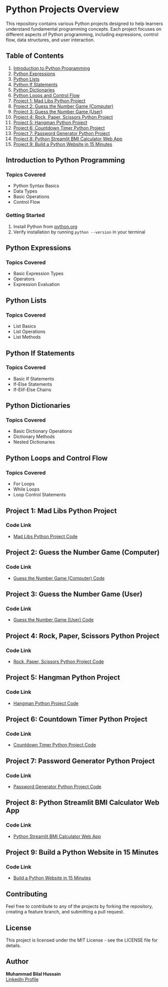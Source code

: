 # Python Projects Overview

This repository contains various Python projects designed to help learners understand fundamental programming concepts. Each project focuses on different aspects of Python programming, including expressions, control flow, data structures, and user interaction.

## Table of Contents

1. [Introduction to Python Programming](#introduction-to-python-programming)
2. [Python Expressions](#python-expressions)
3. [Python Lists](#python-lists)
4. [Python If Statements](#python-if-statements)
5. [Python Dictionaries](#python-dictionaries)
6. [Python Loops and Control Flow](#python-loops-and-control-flow)
7. [Project 1: Mad Libs Python Project](#project-1-mad-libs-python-project)
8. [Project 2: Guess the Number Game (Computer)](#project-2-guess-the-number-game-computer)
9. [Project 3: Guess the Number Game (User)](#project-3-guess-the-number-game-user)
10. [Project 4: Rock, Paper, Scissors Python Project](#project-4-rock-paper-scissors-python-project)
11. [Project 5: Hangman Python Project](#project-5-hangman-python-project)
12. [Project 6: Countdown Timer Python Project](#project-6-countdown-timer-python-project)
13. [Project 7: Password Generator Python Project](#project-7-password-generator-python-project)
14. [Project 8: Python Streamlit BMI Calculator Web App](#project-8-python-streamlit-bmi-calculator-web-app)
15. [Project 9: Build a Python Website in 15 Minutes](#project-9-build-a-python-website-in-15-minutes)

## Introduction to Python Programming

### Topics Covered
- Python Syntax Basics
- Data Types
- Basic Operations
- Control Flow

### Getting Started
1. Install Python from [python.org](https://python.org)
2. Verify installation by running `python --version` in your terminal

## Python Expressions

### Topics Covered
- Basic Expression Types
- Operators
- Expression Evaluation

## Python Lists

### Topics Covered
- List Basics
- List Operations
- List Methods

## Python If Statements

### Topics Covered
- Basic If Statements
- If-Else Statements
- If-Elif-Else Chains

## Python Dictionaries

### Topics Covered
- Basic Dictionary Operations
- Dictionary Methods
- Nested Dictionaries

## Python Loops and Control Flow

### Topics Covered
- For Loops
- While Loops
- Loop Control Statements

## Project 1: Mad Libs Python Project

### Code Link
- [Mad Libs Python Project Code](https://colab.research.google.com/drive/1GUDvOcY-O_zOfRbialvEJU02NChgR6li?usp=sharing)

## Project 2: Guess the Number Game (Computer)

### Code Link
- [Guess the Number Game (Computer) Code](https://colab.research.google.com/drive/1HZiMJs4tkQCJb_0JNED3psxDuVjrof_7?usp=sharing)

## Project 3: Guess the Number Game (User)

### Code Link
- [Guess the Number Game (User) Code](https://colab.research.google.com/drive/1cwdDkrxMqoL2Fw97EW2V3MK3aRllDBFH?usp=sharing)

## Project 4: Rock, Paper, Scissors Python Project

### Code Link
- [Rock, Paper, Scissors Python Project Code](https://colab.research.google.com/drive/1wX47Hpt89YgvRQilgVW8OLFwR4-qz87c?usp=sharing)

## Project 5: Hangman Python Project

### Code Link
- [Hangman Python Project Code](https://colab.research.google.com/drive/17b2JJegtiXJCS8l-aZjx_Jfuyd1b1hSq?usp=sharing)

## Project 6: Countdown Timer Python Project

### Code Link
- [Countdown Timer Python Project Code](https://colab.research.google.com/drive/1GUDvOcY-O_zOfRbialvEJU02NChgR6li?usp=sharing)

## Project 7: Password Generator Python Project

### Code Link
- [Password Generator Python Project Code](https://colab.research.google.com/drive/12jDIR6Wi1qyEShXnvt6KVm08K3ePkzGG?usp=sharing)

## Project 8: Python Streamlit BMI Calculator Web App

### Code Link
- [Python Streamlit BMI Calculator Web App](https://colab.research.google.com/drive/1XDcAkJiCkVkudnpfhvXbQQApY1bD7ul1?usp=sharing)

## Project 9: Build a Python Website in 15 Minutes

### Code Link
- [Build a Python Website in 15 Minutes](https://colab.research.google.com/drive/1JZdNEsDFYI0S7nKc25QIth9qri1tkGxv?usp=sharing)

## Contributing

Feel free to contribute to any of the projects by forking the repository, creating a feature branch, and submitting a pull request.

## License

This project is licensed under the MIT License - see the LICENSE file for details.

## Author

**Muhammad Bilal Hussain**  
[LinkedIn Profile](https://www.linkedin.com/in/bilalcode01/)
